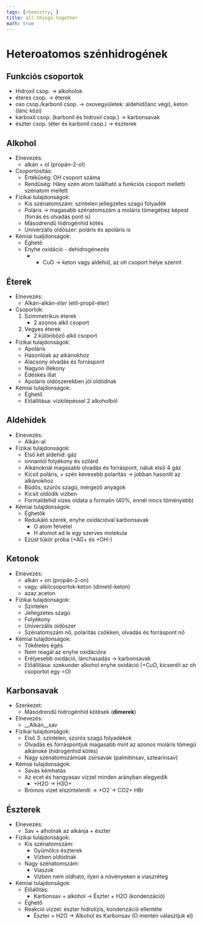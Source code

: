 ```yaml
---
tags: [chemistry, ] 
title: all-things-together
math: true
---
```

# Heteroatomos szénhidrogének
## Funkciós csoportok
- Hidroxil csop. -> alkoholok
- éteres csop. -> éterek
- oxo csop./karbonil csop. -> oxovegyületek: aldehid(lánc végi), keton (lánc közi)
- karboxil csop. (karbonil és hidroxil csop.) -> karbonsavak
- észter csop. (éter és karbonil csop.) -> észterek

## Alkohol

- Elnevezés:
	- alkán + ol (propán-2-ol)
- Csoportositás:
	- Értékűség: OH csoport száma
	- Rendűség: Hány szén atom található a funkciós csoport melletti szénatom mellett
- Fizikai tulajdonságok:
	- Kis szénatomszám: szintelen jellegzetes szagú folyadék
	- Poláris -> magasabb szénatomszám a moláris tömegéhez képest (forrás és olvadás pont is)
	- Másodrendű hidrogénhid kötés
	- Univerzális oldószer: poláris és apoláris is
- Kémiai tualjdonságok:
	- Éghető
	- Enyhe oxidáció - dehidrogénezés
		- + CuO -> keton vagy aldehid, az oh csoport helye szerint


## Éterek

- Elnevezés:
	- Alkán-alkán-_éter_ (etil-propil-éter)
- Csoportok:
	1. Szimmetrikus éterek
		- 2 azonos alkil csoport
	2. Vegyes éterek
		- 2 különböző alkil csoport
- Fizikai tulajdonságok:
	- Apoláris
	- Hasonlóak az alkánokhoz
	- Alacsony olvadás és forráspont
	- Nagyon illékony
	- Édeskés illat
	- Apoláris oldószerekben jól oldódnak
- Kémiai tulajdonságok:
	- Éghető
	- Előállítása: vízkilépéssel 2 alkoholból

## Aldehidek

- Elnevezés:
	- Alkán-al
- Fizikai tulajdonságok:
	- Első két aldehid: gáz
	- onnantól folyékony és szilárd
	- Alkánoknál magasabb olvadás és forráspont, náluk első 4 gáz
	- Kicsit poláris, + szén kevesebb polaritás -> jobban hasonlit az alkánokhoz
	- Büdös, szúrós szagú, mérgező anyagok
	- Kicsit oldódik vizben
	- Formaldehid vizes oldata a formalin (40%, ennél nincs töményebb)
- Kémiai tulajdonságok:
	- Éghetők
	- Redukáló szerek, enyhe oxidációval karbonsavak
		- O atom felvétel
		- H atomot ad le egy szerves molekula
	- Ezüst tükör próba (+AG+ és +OH-)

## Ketonok
- Elnevezés:
	- alkán + on (propán-2-on)
	- vagy: alkilcsoportok-keton (dimetil-keton)
	- azaz aceton
- Fizikai tulajdonságok:
	- Szintelen
	- Jellegzetes szagú
	- Folyékony
	- Univerzális oldószer
	- Szénatomszám nő, polaritás csökken, olvadás és forráspont nő
- Kémiai tulajdonságok:
	- Tökéletes égés
	- Nem reagál az enyhe oxidációra
	- Erélyesebb oxidáció, lánchasadás -> karbonsavak
	- Előállítása: szekunder alkohol enyhe oxidáció (+CuO, kicseréli az oh csoportot egy =O)

## Karbonsavak

- Szerkezet:
	- Másodrendű hidrogénhíd kötések (__dimerek__)
- Elnevezés:
	- __Alkán__sav
- Fizikai tulajdonságok:
	- Első 3: színtelen, szúrós szagú folyadékok
	- Olvadás és forráspontjuk magasabb mint az azonos moláris tömegű alkánoké (hidrogénhíd kötés)
	- Nagy szénatomszámúak zsírsavak (palmitinsav, sztearinsav)
- Kémiai tulajdonságok:
	- Savas kémhatás
	- Az ecet és hangyasav vízzel minden arányban elegyedik
		- +H2O -> H3O+
	- Brómos vizet elszínteleníti -> +O2 -> CO2+ HBr

## Észterek
- Elnevezés:
	- Sav + alholnak az alkánja + észter
- Fizikai tulajdonságok:
	- Kis szénatomszám:
		- Gyümölcs észterek
		- Vízben oldódnak
	- Nagy szénatomszám:
		-  Viaszok
		- Vízben nem oldható, ilyen a növényeken a viaszréteg
- Kémiai tulajdonságok:
	- Előállitás:
		- Karbonsav + alkohol -> Észter + H2O (kondenzáció)
	- Éghető
	- Reakció vízzel: észter hidrolízis, kondenzáció ellentéte
		- Észter + H2O -> Alkohol és Karbonsav (O mentén választjuk el)

 